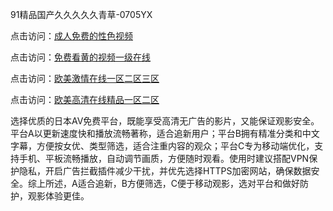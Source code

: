 
91精品国产久久久久久青草-0705YX


点击访问：<a href="https://gda-c7m.pages.dev/">成人免费的性色视频</a>

点击访问：<a href="https://tfda.pages.dev/">免费看黄的视频一级在线</a>

点击访问：<a href="https://bsdf-5f5.pages.dev/">欧美激情在线一区二区三区</a>

点击访问：<a href="https://cfad.pages.dev/">欧美高清在线精品一区二区</a>

选择优质的日本AV免费平台，既能享受高清无广告的影片，又能保证观影安全。平台A以更新速度快和播放流畅著称，适合追新用户；平台B拥有精准分类和中文字幕，方便按女优、类型筛选，适合注重内容的观众；平台C专为移动端优化，支持手机、平板流畅播放，自动调节画质，方便随时观看。使用时建议搭配VPN保护隐私，开启广告拦截插件减少干扰，并优先选择HTTPS加密网站，确保数据安全。综上所述，A适合追新，B方便筛选，C便于移动观影，选对平台和做好防护，观影体验更佳。

<span style="display:none;">[Canonical link](https://github.com/muoi20250705/so113 ）</span>
